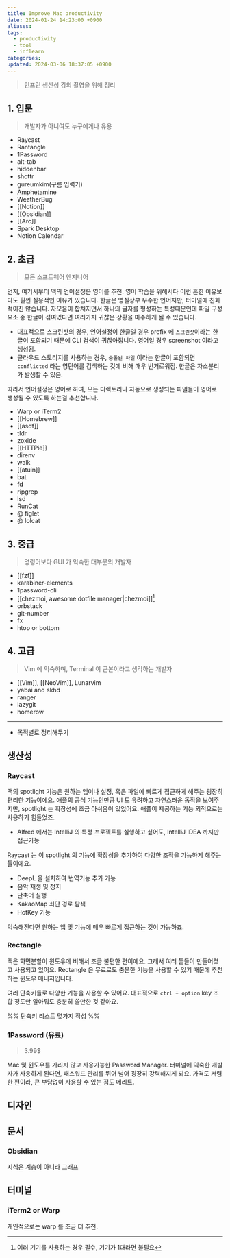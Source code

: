 ```yaml
---
title: Improve Mac productivity
date: 2024-01-24 14:23:00 +0900
aliases: 
tags:
  - productivity
  - tool
  - inflearn
categories: 
updated: 2024-03-06 18:37:05 +0900
---
```


> 인프런 생산성 강의 촬영을 위해 정리

## 1. 입문

> 개발자가 아니여도 누구에게나 유용

- Raycast
- Rantangle
- 1Password
- alt-tab
- hiddenbar
- shottr
- gureumkim(구름 입력기)
- Amphetamine
- WeatherBug
- [[Notion]]
- [[Obsidian]]
- [[Arc]]
- Spark Desktop
- Notion Calendar

## 2. 초급

> 모든 소프트웨어 엔지니어

먼저, 여기서부터 맥의 언어설정은 영어를 추천. 영어 학습을 위해서다 이런 흔한 이유보다도 훨씬 실용적인 이유가 있습니다. 한글은 명실상부 우수한 언어지만, 터미널에 친화적이진 않습니다. 자모음이 합쳐지면서 하나의 글자를 형성하는 특성때문인데 파일 구성 요소 중 한글이 섞여있다면 여러가지 귀찮은 상황을 마주하게 될 수 있습니다.

- 대표적으로 스크린샷의 경우, 언어설정이 한글일 경우 prefix 에 `스크린샷`이라는 한글이 포함되기 때문에 CLI 검색이 귀찮아집니다. 영어일 경우 screenshot 이라고 생성됨.
- 클라우드 스토리지를 사용하는 경우, `충돌된 파일` 이라는 한글이 포함되면 `conflicted` 라는 영단어를 검색하는 것에 비해 매우 번거로워짐. 한글은 자소분리가 발생할 수 있음.

따라서 언어설정은 영어로 하여, 모든 디렉토리나 자동으로 생성되는 파일들이 영어로 생성될 수 있도록 하는걸 추천합니다.

- Warp or iTerm2
- [[Homebrew]]
- [[asdf]]
- tldr
- zoxide
- [[HTTPie]]
- direnv
- walk
- [[atuin]]
- bat
- fd
- ripgrep
- lsd
- RunCat
- @ figlet
- @ lolcat

## 3. 중급

> 명령어보다 GUI 가 익숙한 대부분의 개발자

- [[fzf]]
- karabiner-elements
- 1password-cli
- [[chezmoi, awesome dotfile manager|chezmoi]][^1]
- orbstack
- git-number
- fx
- htop or bottom

## 4. 고급

> Vim 에 익숙하며, Terminal 이 근본이라고 생각하는 개발자

- [[Vim]], [[NeoVim]], Lunarvim
- yabai and skhd
- ranger
- lazygit
- homerow

[^1]: 여러 기기를 사용하는 경우 필수, 기기가 1대라면 불필요

---

- 목적별로 정리해두기

## 생산성

### Raycast

맥의 spotlight 기능은 원하는 앱이나 설정, 혹은 파일에 빠르게 접근하게 해주는 굉장히 편리한 기능이에요. 애플의 공식 기능인만큼 UI 도 유려하고 자연스러운 동작을 보여주지만, spotlight 는 확장성에 조금 아쉬움이 있었어요. 애플이 제공하는 기능 외적으로는 사용하기 힘들었죠.

- Alfred 에서는 IntelliJ 의 특정 프로젝트를 실행하고 싶어도, IntelliJ IDEA 까지만 접근가능

Raycast 는 이 spotlight 의 기능에 확장성을 추가하여 다양한 조작을 가능하게 해주는 툴이에요.

- DeepL 을 설치하여 번역기능 추가 가능
- 음악 재생 및 정지
- 단축어 실행
- KakaoMap 최단 경로 탐색
- HotKey 기능

익숙해진다면 원하는 앱 및 기능에 매우 빠르게 접근하는 것이 가능하죠.

### Rectangle

맥은 화면분할이 윈도우에 비해서 조금 불편한 편이에요. 그래서 여러 툴들이 만들어졌고 사용되고 있어요. Rectangle 은 무료로도 충분한 기능을 사용할 수 있기 때문에 추천하는 윈도우 매니저입니다.

여러 단축키들로 다양한 기능을 사용할 수 있어요. 대표적으로 `ctrl + option` key 조합 정도만 알아둬도 충분히 쓸만한 것 같아요.

%% 단축키 리스트 몇가지 작성 %%

### 1Password (유료)

> 3.99$

Mac 및 윈도우를 가리지 않고 사용가능한 Password Manager. 터미널에 익숙한 개발자가 사용하게 된다면, 패스워드 관리를 뛰어 넘어 굉장히 강력해지게 되요. 가격도 저렴한 편이라, 큰 부담없이 사용할 수 있는 점도 메리트.

## 디자인

## 문서

### Obsidian

지식은 계층이 아니라 그래프

## 터미널

### iTerm2 or Warp

개인적으로는 warp 를 조금 더 추천.
